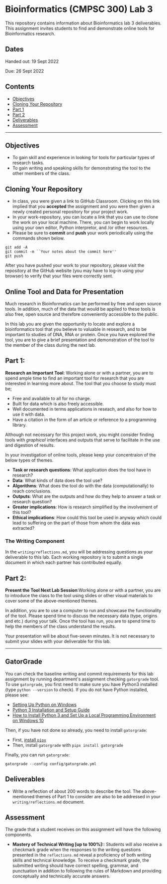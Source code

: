 # Bioinformatics (CMPSC 300) Lab 3

This repository contains information about Bioinformatics lab 3 deliverables. This assignment invites students to find and demonstrate online tools for Bioinformatics research.

## Dates

Handed out: 19 Sept 2022

Due: 26 Sept 2022

 ## Contents

- [Objectives](#Objectives)
- [Cloning Your Repository](#Cloning-Your-Repository)
- [Part 1](#Part-1)
- [Part 2](#Part-2)
- [Deliverables](#Deliverables)
- [Assessment](#Assessment)

---

## Objectives

- To gain skill and experience in looking for tools for particular types of research tasks.
- To gain writing and speaking skills for demonstrating the tool to the other members of the class. 

## Cloning Your Repository

<!-- Repository link: []() -->

- In class, you were given a link to GitHub Classroom. Clicking on this link implied that you __accepted__ the assignment and you were then given a newly created personal repository for your project work.
- In your work-repository, you can locate a link that you can use to clone the work on your local machine. There, you can begin to work locally using your own editor, Python interpretor, and /or other resources.
- Please be sure to __commit__ and __push__ your work periodically using the commands shown below.

```
git add -A
git commit -m ``Your notes about the commit here''
git push
```

After you have pushed your work to your repository, please visit the repository at the GitHub website (you may have to log-in using your browser) to verify that your files were correctly sent.

## Online Tool and Data for Presentation

Much research in Bioinformatics can be performed by free and open source tools. In addition, much of the data that would be applied to these tools is also free, open source and therefore conveniently accessible to the public.

In this lab you are given the opportunity to locate and explore a bioinformatics tool that you believe to valuable in research, and to be important to studies of DNA, RNA or protein. Once you have explored the tool, you are to give a brief presentation and demonstration of the tool to the member of the class during the next lab.

## Part 1: 

__Research an Important Tool__: Working alone or with a partner, you are to spend ample time to find an important tool for research that you are interested in learning more about. The tool that you choose to study must be;

- Free and available to all for no charge.
- Built for data which is also freely accessible.
- Well documented in terms applications in reseach, and also for how to use it with data.
- Have a citation in the form of an article or reference to a programming library.

Although not necessary for this project work, you might consider finding tools with _graphical_ interfaces and outputs that serve to facilitate in the use and digestion of results.

In your investigation of online tools, please keep your concentraion of the below types of themes.

- __Task or research questions__: What application does the tool have in research?
- __Data__: What kinds of data does the tool use?
- __Algorithms__: What does the tool do with the data (computationally) to reach conclusions.
- __Outputs__: What are the outputs and how do they help to answer a task or research question?
- __Greater implications__:  How is research simplified by the involvement of this tool?
- __Ethical implications__: How could this tool be used in anyway which could lead to suffering on the part of those from whom the data was extracted?

### The Writing Component
In the `writing/reflections.md`, you will be addressing questions as your deliverable to this lab. Each working repository is to submit a single document in which each partner has contributed equally.

## Part 2:

__Present the Tool Next Lab Session__:Working alone or with a partner, you are to introduce the class to the tool using slides or other visual materials to cover some of the above-mentioned themes. 

In addition, you are to use a computer to run and showcase the functionality of the tool. Please spend time to discuss the necessary data (type, origins and etc.) during your talk. Once the tool has run, you are to spend time to help the members of the class understand the results. 

Your presentation will be about five-seven minutes. It is not necessary to submit your slides with your deliverable for this lab. 

---

## GatorGrade

You can check the baseline writing and commit requirements for this lab assignment by running department's assignment checking `gatorgrade` tool. To use `gatorgrade`, you first need to make sure you have Python3 installed (type `python --version` to check). If you do not have Python installed, please see:

- [Setting Up Python on Windows](https://realpython.com/lessons/python-windows-setup/)
- [Python 3 Installation and Setup Guide](https://realpython.com/installing-python/)
- [How to Install Python 3 and Set Up a Local Programming Environment on Windows 10](https://www.digitalocean.com/community/tutorials/how-to-install-python-3-and-set-up-a-local-programming-environment-on-windows-10)

Then, if you have not done so already, you need to install `gatorgrade`:

- First, [install `pipx`](https://pypa.github.io/pipx/installation/)
- Then, install `gatorgrade` with `pipx install gatorgrade`

Finally, you can run `gatorgrade`:

`gatorgrade --config config/gatorgrade.yml`

## Deliverables

- Write a reflection of about 200 words to describe the tool. The above-mentioned themes of Part 1 to consider are also to be addressed in your `writing/reflections.md` document.

## Assessment

The grade that a student receives on this assignment will have the following components.

- **Mastery of Technical Writing [up to 100%]:**: Students will also receive a checkmark grade when the responses to the writing questions presented in the `reflections.md` reveal a proficiency of both writing skills and technical knowledge. To receive a checkmark grade, the submitted writing should have correct spelling, grammar, and punctuation in addition to following the rules of Markdown and providing conceptually and technically accurate answers.
